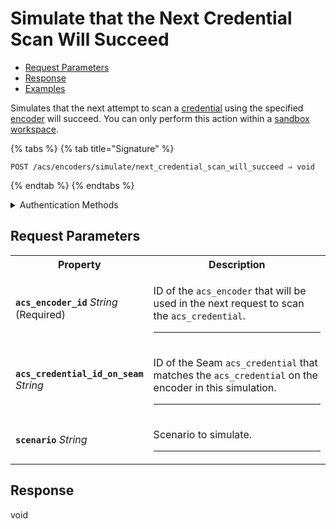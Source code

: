 # Simulate that the Next Credential Scan Will Succeed

- [Request Parameters](./#request-parameters)
- [Response](./#response)
- [Examples](./#examples)

Simulates that the next attempt to scan a [credential](../../../../capability-guides/access-systems/managing-credentials.md) using the specified [encoder](../../../../capability-guides/access-systems/working-with-card-encoders-and-scanners/README.md) will succeed. You can only perform this action within a [sandbox workspace](../../../../core-concepts/workspaces/README.md#sandbox-workspaces).

{% tabs %}
{% tab title="Signature" %}
```
POST /acs/encoders/simulate/next_credential_scan_will_succeed ⇒ void
```
{% endtab %}
{% endtabs %}

<details>

<summary>Authentication Methods</summary>

- API key
- Personal access token
  <br>Must also include the `seam-workspace` header in the request.

To learn more, see [Authentication](https://docs.seam.co/latest/api/authentication).
</details>

## Request Parameters

<table>
<tr><th width="25%">Property</th><th>Description</th></tr>
<tr><td><strong><code>acs_encoder_id</code></strong> <i>String</i> (Required)</td>
<td>

ID of the `acs_encoder` that will be used in the next request to scan the `acs_credential`.

---
</td></tr>
<tr><td><strong><code>acs_credential_id_on_seam</code></strong> <i>String</i></td>
<td>

ID of the Seam `acs_credential` that matches the `acs_credential` on the encoder in this simulation.

---
</td></tr>
<tr><td><strong><code>scenario</code></strong> <i>String</i></td>
<td>

Scenario to simulate.

---
</td></tr>
</table>

## Response

void
